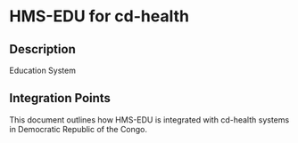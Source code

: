 # HMS-EDU for cd-health

## Description

Education System

## Integration Points

This document outlines how HMS-EDU is integrated with cd-health systems in Democratic Republic of the Congo.
